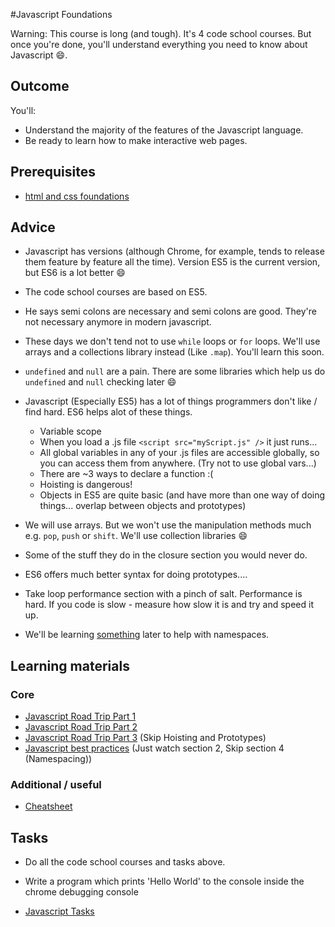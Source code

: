 #Javascript Foundations

Warning: This course is long (and tough). It's 4 code school courses. But once you're done, you'll understand everything you need to know about Javascript :smile:.

## Outcome

You'll:

* Understand the majority of the features of the Javascript language.
* Be ready to learn how to make interactive web pages.

## Prerequisites

* [html and css foundations](html-and-css-foundations.md)

## Advice

* Javascript has versions (although Chrome, for example, tends to release them feature by feature all the time). Version ES5 is the current version, but ES6 is a lot better :smile:
* The code school courses are based on ES5.
* He says semi colons are necessary and semi colons are good. They're not necessary anymore in modern javascript.
* These days we don't tend not to use `while` loops or `for` loops. We'll use arrays and a collections library instead (Like `.map`). You'll learn this soon.
* `undefined` and `null` are a pain. There are some libraries which help us do `undefined` and `null` checking later :smile:

* Javascript (Especially ES5) has a lot of things programmers don't like / find hard. ES6 helps alot of these things.
  * Variable scope
  * When you load a .js file `<script src="myScript.js" />` it just runs...
  * All global variables in any of your .js files are accessible globally, so you can access them from anywhere. (Try not to use global vars...)
  * There are ~3 ways to declare a function :(
  * Hoisting is dangerous!
  * Objects in ES5 are quite basic (and have more than one way of doing things... overlap between objects and prototypes)

* We will use arrays. But we won't use the manipulation methods much e.g. `pop`, `push` or `shift`. We'll use collection libraries :smile:
* Some of the stuff they do in the closure section you would never do.
* ES6 offers much better syntax for doing prototypes....
* Take loop performance section with a pinch of salt. Performance is hard. If you code is slow - measure how slow it is and try and speed it up.
* We'll be learning [something](http://browserify.org/) later to help with namespaces.

## Learning materials

### Core

* [Javascript Road Trip Part 1](https://www.codeschool.com/courses/javascript-road-trip-part-1)
* [Javascript Road Trip Part 2](https://www.codeschool.com/courses/javascript-road-trip-part-2)
* [Javascript Road Trip Part 3](https://www.codeschool.com/courses/javascript-road-trip-part-3) (Skip Hoisting and Prototypes)
* [Javascript best practices](https://www.codeschool.com/courses/javascript-best-practices) (Just watch section 2, Skip section 4 (Namespacing))

### Additional / useful

* [Cheatsheet](http://marijnhaverbeke.nl/js-cheatsheet.html)

## Tasks

* Do all the code school courses and tasks above.

* Write a program which prints 'Hello World' to the console inside the chrome debugging console

* [Javascript Tasks](../../tasks/javascript.md)
